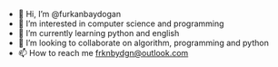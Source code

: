 - 👋 Hi, I’m @furkanbaydogan
- 👀 I’m interested in computer science and programming
- 🌱 I’m currently learning python and english
- 💞️ I’m looking to collaborate on algorithm, programming and python
- 📫 How to reach me frknbydgn@outlook.com

<!---
furkanbaydogan/furkanbaydogan is a ✨ special ✨ repository because its `README.md` (this file) appears on your GitHub profile.
You can click the Preview link to take a look at your changes.
--->

